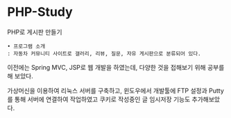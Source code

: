# PHP-Study
PHP로 게시판 만들기

	• 프로그램 소개
	: 자동차 커뮤니티 사이트로 갤러리, 리뷰, 질문, 자유 게시판으로 분류되어 있다.
	
이전에는 Spring MVC, JSP로 웹 개발을 하였는데, 다양한 것을 접해보기 위해 공부를 해 보았다.

가상머신을 이용하여 리눅스 서버를 구축하고, 윈도우에서 개발툴에 FTP 설정과 Putty를 통해 서버에 연결하여 작업하였고
쿠키로 작성중인 글 임시저장 기능도 추가해보았다.

